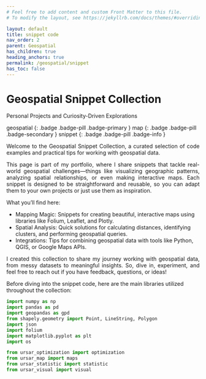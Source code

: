 ```yaml
---
# Feel free to add content and custom Front Matter to this file.
# To modify the layout, see https://jekyllrb.com/docs/themes/#overriding-theme-defaults

layout: default
title: snippet code
nav_order: 2
parent: Geospatial
has_children: true
heading_anchors: true
permalink: /geospatial/snippet
has_toc: false
---
```


# Geospatial Snippet Collection
Personal Projects and Curiosity-Driven Explorations
<br>

geospatial
{: .badge .badge-pill .badge-primary }
map
{: .badge .badge-pill .badge-secondary }
snippet
{: .badge .badge-pill .badge-info }

<p style='text-align: justify;'>
Welcome to the Geospatial Snippet Collection, a curated selection of code examples and practical tips for working with geospatial data.</p>

<p style='text-align: justify;'>
This page is part of my portfolio, where I share snippets that tackle real-world geospatial challenges—things like visualizing geographic patterns, analyzing spatial relationships, or even making interactive maps. Each snippet is designed to be straightforward and reusable, so you can adapt them to your own projects or just use them as inspiration.</p>

What you’ll find here:
<ul>
    <li>Mapping Magic: Snippets for creating beautiful, interactive maps using libraries like Folium, Leaflet, and Plotly.</li> 
    <li>Spatial Analysis: Quick solutions for calculating distances, identifying clusters, and performing geospatial queries.</li> 
    <li>Integrations: Tips for combining geospatial data with tools like Python, QGIS, or Google Maps APIs.</li> 
</ul>

<p style='text-align: justify;'>
I created this collection to share my journey working with geospatial data, from messy datasets to meaningful insights. So, dive in, experiment, and feel free to reach out if you have feedback, questions, or ideas!</p>


Before diving into the snippet code, here are the main libraries utilized throughout the collection:

```python
import numpy as np
import pandas as pd
import geopandas as gpd
from shapely.geometry import Point, LineString, Polygon
import json
import folium
import matplotlib.pyplot as plt
import os

from ursar_optimization import optimization
from ursar_map import maps
from ursar_statistic import statistic
from ursar_visual import visual
```